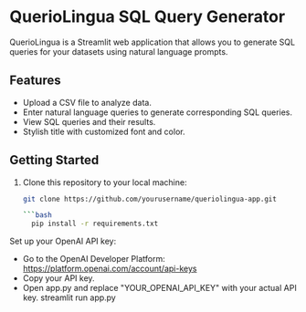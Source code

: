 # QuerioLingua SQL Query Generator

QuerioLingua is a Streamlit web application that allows you to generate SQL queries for your datasets using natural language prompts.

## Features

- Upload a CSV file to analyze data.
- Enter natural language queries to generate corresponding SQL queries.
- View SQL queries and their results.
- Stylish title with customized font and color.

## Getting Started

1. Clone this repository to your local machine:

   ```bash
   git clone https://github.com/yourusername/queriolingua-app.git

   ```bash
     pip install -r requirements.txt


Set up your OpenAI API key:
- Go to the OpenAI Developer Platform: https://platform.openai.com/account/api-keys
- Copy your API key.
- Open app.py and replace "YOUR_OPENAI_API_KEY" with your actual API key.
streamlit run app.py
